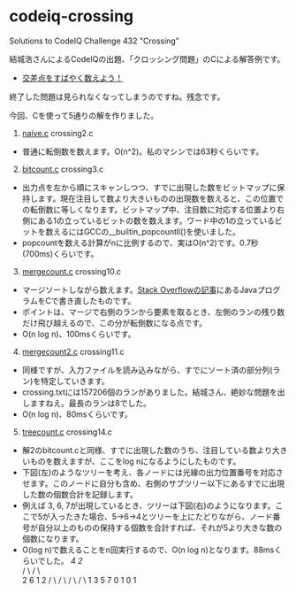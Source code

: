 codeiq-crossing
===============

Solutions to CodeIQ Challenge 432 "Crossing"

結城浩さんによるCodeIQの出題、「クロッシング問題」のCによる解答例です。
 * [交差点をすばやく数えよう！](https://codeiq.jp/ace/yuki_hiroshi/q432)

終了した問題は見られなくなってしまうのですね。残念です。

今回、Cを使って5通りの解を作りました。
 1. [naive.c](naive.c) crossing2.c
   * 普通に転倒数を数えます。O(n^2)。私のマシンでは63秒くらいです。
 2. [bitcount.c](bitcount.c) crossing3.c
   * 出力点を左から順にスキャンしつつ、すでに出現した数をビットマップに保持します。現在注目して数より大きいものの出現数を数えると、この位置での転倒数に等しくなります。ビットマップ中、注目数に対応する位置より右側にある1の立っているビットの数を数えます。ワード中の1の立っているビットを数えるにはGCCの__builtin_popcountll()を使いました。
   * popcountを数える計算がnに比例するので、実はO(n^2)です。0.7秒(700ms)くらいです。
 3. [mergecount.c](mergecount.c) crossing10.c
   * マージソートしながら数えます。[Stack Overflowの記事](http://stackoverflow.com/a/6424847)にあるJavaプログラムをCで書き直したものです。
   * ポイントは、マージで右側のランから要素を取るとき、左側のランの残り数だけ飛び越えるので、この分が転倒数になる点です。
   * O(n log n)、100msくらいです。
 4. [mergecount2.c](mergecount2.c) crossing11.c
   * 同様ですが、入力ファイルを読み込みながら、すでにソート済の部分列(ラン)を特定していきます。
   * crossing.txtには157206個のランがありました。結城さん、絶妙な問題を出しますねえ。最長のランは8でした。
   * O(n log n)、80msくらいです。
 5. [treecount.c](treecount.c) crossing14.c
   * 解2のbitcount.cと同様、すでに出現した数のうち、注目している数より大きいものを数えますが、ここをlog nになるようにしたものです。
   * 下図(左)のようなツリーを考え、各ノードには光線の出力位置番号を対応させます。このノードに自分も含め、右側のサブツリー以下にあるすでに出現した数の個数合計を記録します。
   * 例えば 3, 6, 7が出現しているとき、ツリーは下図(右)のようになります。ここで5が入ったきた場合、5→6→4とツリーを上にたどりながら、ノード番号が自分以上のものの保持する個数を合計すれば、それが5より大きな数の個数になります。
   * O(log n)で数えることをn回実行するので、O(n log n)となります。88msくらいでした。
     _4_              _2_    
    /   \            /   \   
   2     6          1     2
  / \   / \        / \   / \ 
 1   3 5   7      0   1 0   1
